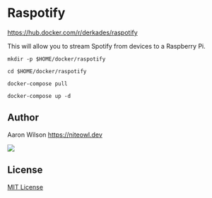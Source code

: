 # Raspotify
https://hub.docker.com/r/derkades/raspotify

This will allow you to stream Spotify from devices to a Raspberry Pi.

```
mkdir -p $HOME/docker/raspotify
```
```
cd $HOME/docker/raspotify
```
```
docker-compose pull
```
```
docker-compose up -d
```



## Author

Aaron Wilson <https://niteowl.dev>

[![](https://cdn.buymeacoffee.com/buttons/default-blue.png)](https://www.buymeacoffee.com/slochewie)

## License

[MIT License](./LICENSE)